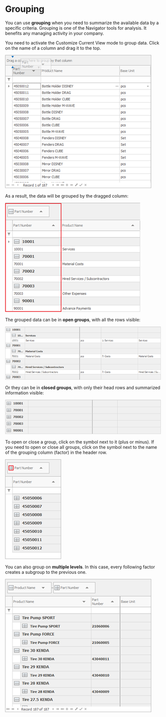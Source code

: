 # Grouping

You can use <b>grouping</b> when you need to summarize the available data by a specific criteria. 
Grouping is one of the Navigator tools for analysis. It benefits any managing activity in your company. 

You need to activate the Customize Current View mode to group data. Click on the name of a column and drag it to the top. 

![Grouping](pictures/grouping.png) 

As a result, the data will be grouped by the dragged column:

![Grouping by columns](pictures/grouping-by-column.png) 

The grouped data can be in <b>open groups</b>, with all the rows visible:

![Open groups](pictures/open-groups.png) 

Or they can be in <b>closed groups</b>, with only their head rows and summarized information visible:

![Closed groups](pictures/closed-group.png) 

To open or close a group, click on the symbol next to it (plus or minus). If you need to open or close all groups, click on the symbol next to the name of the grouping column (factor) in the header row.

![Open all groups](pictures/open-all-groups.png) 

You can also group on <b>multiple levels</b>. In this case, every following factor creates a subgroup to the previous one.

![Group levels](pictures/group-levels.png) 
